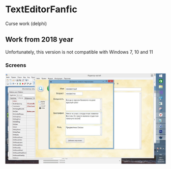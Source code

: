 # TextEditorFanfic
Curse work (delphi)

## Work from 2018 year

Unfortunately, this version is not compatible with Windows 7, 10 and 11

### Screens

![Screen 1](https://github.com/elizarpif/TextEditorFanfic/blob/master/vkv-4ZdPI1U.jpeg)
